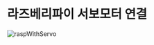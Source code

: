 # 라즈베리파이 서보모터 연결 
![raspWithServo](https://github.com/addinedu-ros-4th/ros-repo-4/assets/162243509/89f54f81-60cb-446d-8bda-14b2e288cdeb)
